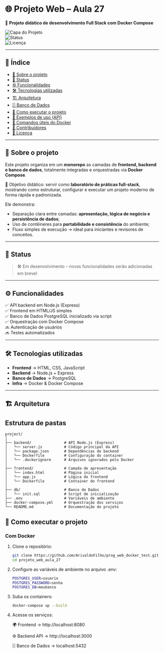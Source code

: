 # 🌐 Projeto Web – Aula 27  

📘 **Projeto didático de desenvolvimento Full Stack com Docker Compose**  

![Capa do Projeto](https://img.shields.io/badge/Projeto-Web-blue)  
![Status](https://img.shields.io/badge/status-Em%20Desenvolvimento-yellow)  
![Licença](https://img.shields.io/badge/license-MIT-green)  

---

## 📑 Índice
- [📖 Sobre o projeto](#-sobre-o-projeto)  
- [🚧 Status](#-status)  
- [⚙️ Funcionalidades](#️-funcionalidades)  
- [🛠 Tecnologias utilizadas](#-tecnologias-utilizadas)  
- [🏗 Arquitetura](#-arquitetura)  
- [🗄 Banco de Dados](#-banco-de-dados)  
- [🚀 Como executar o projeto](#-como-executar-o-projeto)  
- [📡 Exemplos de uso (API)](#-exemplos-de-uso-api)  
- [🐳 Comandos úteis do Docker](#-comandos-úteis-do-docker)  
- [🤝 Contribuidores](#-contribuidores)  
- [📜 Licença](#-licença)  

---

## 📖 Sobre o projeto
Este projeto organiza em um **monorepo** as camadas de **frontend, backend e banco de dados**, totalmente integradas e orquestradas via **Docker Compose**.  

🎯 Objetivo didático: servir como **laboratório de práticas full-stack**, mostrando como estruturar, configurar e executar um projeto moderno de forma rápida e padronizada.  

Ele demonstra:
- Separação clara entre camadas: **apresentação, lógica de negócio e persistência de dados**;  
- Uso de contêineres para **portabilidade e consistência** do ambiente;  
- Fluxo simples de execução → ideal para iniciantes e revisores de conceitos.  

---

## 🚧 Status
> 🛠 Em desenvolvimento – novas funcionalidades serão adicionadas em breve!  

---

## ⚙️ Funcionalidades
✅ API backend em Node.js (Express)  
✅ Frontend em HTML/JS simples  
✅ Banco de Dados PostgreSQL inicializado via script  
✅ Orquestração com Docker Compose  
🔜 Autenticação de usuários  
🔜 Testes automatizados  

---

## 🛠 Tecnologias utilizadas
- **Frontend** → HTML, CSS, JavaScript  
- **Backend** → Node.js + Express  
- **Banco de Dados** → PostgreSQL  
- **Infra** → Docker & Docker Compose  

---

## 🏗 Arquitetura  

## Estrutura de pastas

```
project/
│
├── backend/               # API Node.js (Express)
│   └── server.js          # Código principal da API
│   └── package.json       # Dependências do backend
│   └── Dockerfile         # Configuração do container
│   └── .dockerignore      # Arquivos ignorados pelo Docker
│
├── frontend/              # Camada de apresentação
│   └── index.html         # Página inicial
│   └── app.js             # Lógica do frontend
│   └── Dockerfile         # Container do frontend
│
├── db/                    # Banco de Dados
│   └── init.sql           # Script de inicialização
├── .env                   # Variáveis de ambiente
├── docker-compose.yml     # Orquestração dos serviços
└── README.md              # Documentação do projeto
```

## 🚀 Como executar o projeto

### Com Docker
1. Clone o repositório:
   ```bash
   git clone https://github.com/ArivaldoFilho/prog_web_docker_test.git
   cd projeto_web_aula_27

2. Configure as variáveis de ambiente no arquivo .env:
    ```bash
    POSTGRES_USER=usuario
    POSTGRES_PASSWORD=senha
    POSTGRES_DB=meubanco

3. Suba os containers:
    ```bash
    docker-compose up --build

4. Acesse os serviços:

    🌍 Frontend → http://localhost:8080

    ⚙️ Backend API → http://localhost:3000

    🗄 Banco de Dados → localhost:5432
